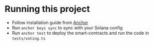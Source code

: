 # Running this project
- Follow installation guide from [Anchor](https://www.anchor-lang.com/docs/installation)
- Run `anchor keys sync` to sync with your Solana config
- Run `anchor test` to deploy the smart-contracts and run the code in `tests/voting.ts`

